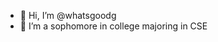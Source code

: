 - 👋 Hi, I’m @whatsgoodg
- 👀 I’m a sophomore in college majoring in CSE
<!--- 🌱 I'm a would be back-end developer--->
<!---📫 How to reach me ... email me via rlwjddl1596@naver.com--->
<!---
whatsgoodg/whatsgoodg is a ✨ special ✨ repository because its `README.md` (this file) appears on your GitHub profile.
You can click the Preview link to take a look at your changes.
--->
